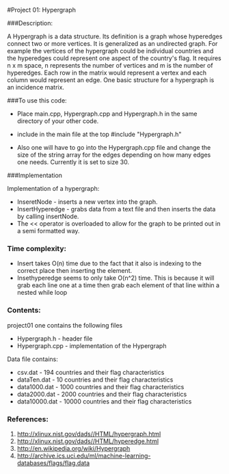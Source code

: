 #Project 01: Hypergraph

###Description:

A Hypergraph is a data structure. Its definition is a graph whose hyperedges connect two or more vertices. It is generalized as an undirected graph. For example the vertices of the hypergraph could be individual countries and the hyperedges could represent one aspect of the country's flag. It requires n x m space, n represents the number of vertices and m is the number of hyperedges. Each row in the matrix would represent a vertex and each column would represent an edge. One basic structure for a hypergraph is an incidence matrix. 

###To use this code:
* Place main.cpp, Hypergraph.cpp and Hypergraph.h in the same directory of your other code. 

* include in the main file at the top #include "Hypergraph.h"

* Also one will have to go into the Hypergraph.cpp file and change the size of the string array for the edges depending on how many edges one needs. Currently it is set to size 30.  

###Implementation 

Implementation of a hypergraph:
* InseretNode - inserts a new vertex into the graph.  
* InsertHyperedge - grabs data from a text file and then inserts the data by calling insertNode. 
* The << operator is overloaded to allow for the graph to be printed out in a semi formatted way. 

### Time complexity:
* Insert takes O(n) time due to the fact that it also is indexing to the correct place then inserting the element.
* Insethyperedge seems to only take O(n^2) time. This is because it will grab each line one at a time then grab each element of that line within a nested while loop

### Contents:
project01 one contains the following files
* Hypergraph.h - header file 
* Hypergraph.cpp - implementation of the Hypergraph

Data file contains:
* csv.dat - 194 countries and their flag characteristics
* dataTen.dat - 10 countries and their flag characteristics
* data1000.dat - 1000 countries and their flag characteristics
* data2000.dat - 2000 countries and their flag characteristics
* data10000.dat - 10000 countries and their flag characteristics

### References:
1. http://xlinux.nist.gov/dads//HTML/hypergraph.html
2. http://xlinux.nist.gov/dads//HTML/hyperedge.html
3. http://en.wikipedia.org/wiki/Hypergraph
4. http://archive.ics.uci.edu/ml/machine-learning-databases/flags/flag.data